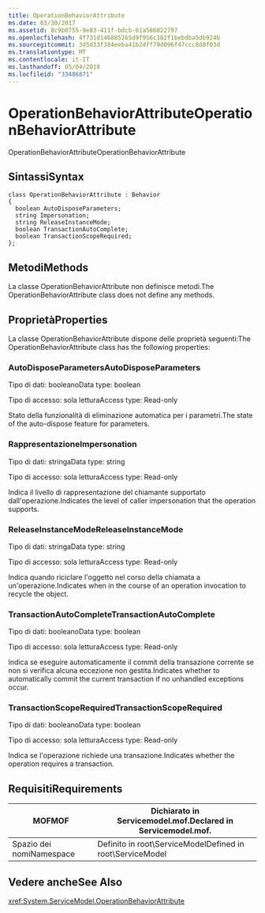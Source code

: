 ```yaml
---
title: OperationBehaviorAttribute
ms.date: 03/30/2017
ms.assetid: 8c9b0755-9e83-411f-bdcb-61a586022797
ms.openlocfilehash: 4f731d146885265d9f956c182f1bebdba5db924b
ms.sourcegitcommit: 3d5d33f384eeba41b2dff79d096f47ccc8d8f03d
ms.translationtype: MT
ms.contentlocale: it-IT
ms.lasthandoff: 05/04/2018
ms.locfileid: "33486871"
---
```

# <a name="operationbehaviorattribute"></a><span data-ttu-id="597ae-102">OperationBehaviorAttribute</span><span class="sxs-lookup"><span data-stu-id="597ae-102">OperationBehaviorAttribute</span></span>
<span data-ttu-id="597ae-103">OperationBehaviorAttribute</span><span class="sxs-lookup"><span data-stu-id="597ae-103">OperationBehaviorAttribute</span></span>  
  
## <a name="syntax"></a><span data-ttu-id="597ae-104">Sintassi</span><span class="sxs-lookup"><span data-stu-id="597ae-104">Syntax</span></span>  
  
```  
class OperationBehaviorAttribute : Behavior  
{  
  boolean AutoDisposeParameters;  
  string Impersonation;  
  string ReleaseInstanceMode;  
  boolean TransactionAutoComplete;  
  boolean TransactionScopeRequired;  
};  
```  
  
## <a name="methods"></a><span data-ttu-id="597ae-105">Metodi</span><span class="sxs-lookup"><span data-stu-id="597ae-105">Methods</span></span>  
 <span data-ttu-id="597ae-106">La classe OperationBehaviorAttribute non definisce metodi.</span><span class="sxs-lookup"><span data-stu-id="597ae-106">The OperationBehaviorAttribute class does not define any methods.</span></span>  
  
## <a name="properties"></a><span data-ttu-id="597ae-107">Proprietà</span><span class="sxs-lookup"><span data-stu-id="597ae-107">Properties</span></span>  
 <span data-ttu-id="597ae-108">La classe OperationBehaviorAttribute dispone delle proprietà seguenti:</span><span class="sxs-lookup"><span data-stu-id="597ae-108">The OperationBehaviorAttribute class has the following properties:</span></span>  
  
### <a name="autodisposeparameters"></a><span data-ttu-id="597ae-109">AutoDisposeParameters</span><span class="sxs-lookup"><span data-stu-id="597ae-109">AutoDisposeParameters</span></span>  
 <span data-ttu-id="597ae-110">Tipo di dati: booleano</span><span class="sxs-lookup"><span data-stu-id="597ae-110">Data type: boolean</span></span>  
  
 <span data-ttu-id="597ae-111">Tipo di accesso: sola lettura</span><span class="sxs-lookup"><span data-stu-id="597ae-111">Access type: Read-only</span></span>  
  
 <span data-ttu-id="597ae-112">Stato della funzionalità di eliminazione automatica per i parametri.</span><span class="sxs-lookup"><span data-stu-id="597ae-112">The state of the auto-dispose feature for parameters.</span></span>  
  
### <a name="impersonation"></a><span data-ttu-id="597ae-113">Rappresentazione</span><span class="sxs-lookup"><span data-stu-id="597ae-113">Impersonation</span></span>  
 <span data-ttu-id="597ae-114">Tipo di dati: stringa</span><span class="sxs-lookup"><span data-stu-id="597ae-114">Data type: string</span></span>  
  
 <span data-ttu-id="597ae-115">Tipo di accesso: sola lettura</span><span class="sxs-lookup"><span data-stu-id="597ae-115">Access type: Read-only</span></span>  
  
 <span data-ttu-id="597ae-116">Indica il livello di rappresentazione del chiamante supportato dall'operazione.</span><span class="sxs-lookup"><span data-stu-id="597ae-116">Indicates the level of caller impersonation that the operation supports.</span></span>  
  
### <a name="releaseinstancemode"></a><span data-ttu-id="597ae-117">ReleaseInstanceMode</span><span class="sxs-lookup"><span data-stu-id="597ae-117">ReleaseInstanceMode</span></span>  
 <span data-ttu-id="597ae-118">Tipo di dati: stringa</span><span class="sxs-lookup"><span data-stu-id="597ae-118">Data type: string</span></span>  
  
 <span data-ttu-id="597ae-119">Tipo di accesso: sola lettura</span><span class="sxs-lookup"><span data-stu-id="597ae-119">Access type: Read-only</span></span>  
  
 <span data-ttu-id="597ae-120">Indica quando riciclare l'oggetto nel corso della chiamata a un'operazione.</span><span class="sxs-lookup"><span data-stu-id="597ae-120">Indicates when in the course of an operation invocation to recycle the object.</span></span>  
  
### <a name="transactionautocomplete"></a><span data-ttu-id="597ae-121">TransactionAutoComplete</span><span class="sxs-lookup"><span data-stu-id="597ae-121">TransactionAutoComplete</span></span>  
 <span data-ttu-id="597ae-122">Tipo di dati: booleano</span><span class="sxs-lookup"><span data-stu-id="597ae-122">Data type: boolean</span></span>  
  
 <span data-ttu-id="597ae-123">Tipo di accesso: sola lettura</span><span class="sxs-lookup"><span data-stu-id="597ae-123">Access type: Read-only</span></span>  
  
 <span data-ttu-id="597ae-124">Indica se eseguire automaticamente il commit della transazione corrente se non si verifica alcuna eccezione non gestita.</span><span class="sxs-lookup"><span data-stu-id="597ae-124">Indicates whether to automatically commit the current transaction if no unhandled exceptions occur.</span></span>  
  
### <a name="transactionscoperequired"></a><span data-ttu-id="597ae-125">TransactionScopeRequired</span><span class="sxs-lookup"><span data-stu-id="597ae-125">TransactionScopeRequired</span></span>  
 <span data-ttu-id="597ae-126">Tipo di dati: booleano</span><span class="sxs-lookup"><span data-stu-id="597ae-126">Data type: boolean</span></span>  
  
 <span data-ttu-id="597ae-127">Tipo di accesso: sola lettura</span><span class="sxs-lookup"><span data-stu-id="597ae-127">Access type: Read-only</span></span>  
  
 <span data-ttu-id="597ae-128">Indica se l'operazione richiede una transazione.</span><span class="sxs-lookup"><span data-stu-id="597ae-128">Indicates whether the operation requires a transaction.</span></span>  
  
## <a name="requirements"></a><span data-ttu-id="597ae-129">Requisiti</span><span class="sxs-lookup"><span data-stu-id="597ae-129">Requirements</span></span>  
  
|<span data-ttu-id="597ae-130">MOF</span><span class="sxs-lookup"><span data-stu-id="597ae-130">MOF</span></span>|<span data-ttu-id="597ae-131">Dichiarato in Servicemodel.mof.</span><span class="sxs-lookup"><span data-stu-id="597ae-131">Declared in Servicemodel.mof.</span></span>|  
|---------|-----------------------------------|  
|<span data-ttu-id="597ae-132">Spazio dei nomi</span><span class="sxs-lookup"><span data-stu-id="597ae-132">Namespace</span></span>|<span data-ttu-id="597ae-133">Definito in root\ServiceModel</span><span class="sxs-lookup"><span data-stu-id="597ae-133">Defined in root\ServiceModel</span></span>|  
  
## <a name="see-also"></a><span data-ttu-id="597ae-134">Vedere anche</span><span class="sxs-lookup"><span data-stu-id="597ae-134">See Also</span></span>  
 <xref:System.ServiceModel.OperationBehaviorAttribute>
